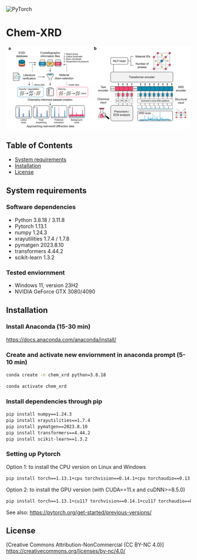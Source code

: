 ![PyTorch](https://img.shields.io/badge/PyTorch-%23EE4C2C.svg?style=for-the-badge&logo=PyTorch&logoColor=white)

# Chem-XRD

![alt text](https://github.com/PV-Lab/chem-xrd/blob/main/figure/Schematic.png?raw=true)

## Table of Contents

- [System requirements](#system-requirements)
- [Installation](#installation)
- [License](#license)

## System requirements

### Software dependencies
- Python	3.8.18 / 3.11.8
- Pytorch 1.13.1
- numpy	1.24.3
- xrayutilities	1.7.4 / 1.7.8
- pymatgen	2023.8.10
- transformers 4.44.2
- scikit-learn 1.3.2

### Tested enviornment
- Windows 11, version 23H2
- NVIDIA GeForce GTX 3080/4090

## Installation

### Install Anaconda (15-30 min)
https://docs.anaconda.com/anaconda/install/

### Create and activate new enviornment in anaconda prompt (5-10 min)
```bash
conda create -n chem_xrd python=3.8.18
```
```bash
conda activate chem_xrd
```
### Install dependencies through pip
```bash
pip install numpy==1.24.3
pip install xrayutilities==1.7.4
pip install pymatgen==2023.8.10
pip install transformers==4.44.2
pip install scikit-learn==1.3.2
```

### Setting up Pytorch
Option 1: to install the CPU version on Linux and Windows
```bash
pip install torch==1.13.1+cpu torchvision==0.14.1+cpu torchaudio==0.13.1 --extra-index-url https://download.pytorch.org/whl/cpu
```
Option 2: to install the GPU version (with CUDA==11.x and cuDNN>=8.5.0)
```bash
pip install torch==1.13.1+cu117 torchvision==0.14.1+cu117 torchaudio==0.13.1 --extra-index-url https://download.pytorch.org/whl/cu117
```
See also: https://pytorch.org/get-started/previous-versions/

## License

[Creative Commons Attribution-NonCommercial (CC BY-NC 4.0)]
https://creativecommons.org/licenses/by-nc/4.0/